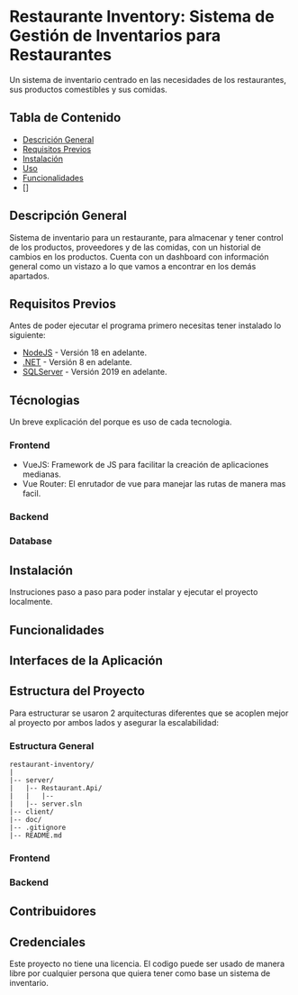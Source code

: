 # Restaurante Inventory: Sistema de Gestión de Inventarios para Restaurantes
Un sistema de inventario centrado en las necesidades de los restaurantes, sus productos comestibles y sus comidas.

## Tabla de Contenido
- [Descrición General](#descripción-general)
- [Requisitos Previos](#requisitos-previos)
- [Instalación](#instalación)
- [Uso](#uso)
- [Funcionalidades](#funcionalidades)
- []

## Descripción General
Sistema de inventario para un restaurante, para almacenar y tener control de los productos, proveedores y de las comidas, con un historial de cambios en los productos.
Cuenta con un dashboard con información general como un vistazo a lo que vamos a encontrar en los demás apartados.

## Requisitos Previos
Antes de poder ejecutar el programa primero necesitas tener instalado lo siguiente:

- [NodeJS]() - Versión 18 en adelante.
- [.NET]() - Versión 8 en adelante.
- [SQLServer]() - Versión 2019 en adelante.

## Técnologias
Un breve explicación del porque es uso de cada tecnologia.

### Frontend
- VueJS: Framework de JS para facilitar la creación de aplicaciones medianas.
- Vue Router: El enrutador de vue para manejar las rutas de manera mas facil.

### Backend


### Database


## Instalación
Instruciones paso a paso para poder instalar y ejecutar el proyecto localmente.

## Funcionalidades

## Interfaces de la Aplicación

## Estructura del Proyecto
Para estructurar se usaron 2 arquitecturas diferentes que se acoplen mejor al proyecto por ambos lados y asegurar la escalabilidad:

### Estructura General
```text
restaurant-inventory/
|
|-- server/
|	|-- Restaurant.Api/
|	|	|--
|	|-- server.sln
|-- client/
|-- doc/
|-- .gitignore
|-- README.md
```

### Frontend

### Backend

## Contribuidores


## Credenciales
Este proyecto no tiene una licencia. El codigo puede ser usado de manera libre por cualquier persona que quiera tener como base un sistema de inventario.